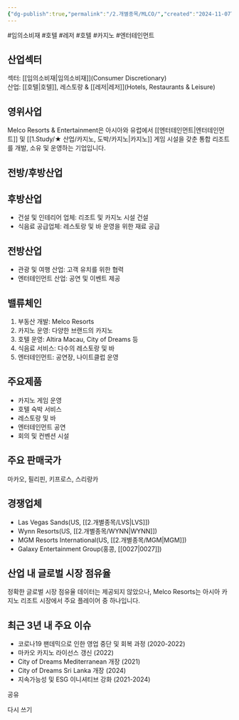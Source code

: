 ```yaml
---
{"dg-publish":true,"permalink":"/2.개별종목/MLCO/","created":"2024-11-07T21:47:28.903+09:00","updated":"2025-07-29T21:37:04.915+09:00"}
---
```


#임의소비재 #호텔 #레저 #호텔 #카지노 #엔터테인먼트 

## 산업섹터

섹터: [[임의소비재\|임의소비재]](Consumer Discretionary)  
산업: [[호텔\|호텔]], 레스토랑 & [[레저\|레저]](Hotels, Restaurants & Leisure)

## 영위사업

Melco Resorts & Entertainment은 아시아와 유럽에서 [[엔터테인먼트\|엔터테인먼트]] 및 [[1.Study/★ 산업/카지노, 도박/카지노\|카지노]] 게임 시설을 갖춘 통합 리조트를 개발, 소유 및 운영하는 기업입니다.

## 전방/후방산업

## 후방산업

- 건설 및 인테리어 업체: 리조트 및 카지노 시설 건설
- 식음료 공급업체: 레스토랑 및 바 운영을 위한 재료 공급

## 전방산업

- 관광 및 여행 산업: 고객 유치를 위한 협력
- 엔터테인먼트 산업: 공연 및 이벤트 제공

## 밸류체인

1. 부동산 개발: Melco Resorts
2. 카지노 운영: 다양한 브랜드의 카지노
3. 호텔 운영: Altira Macau, City of Dreams 등
4. 식음료 서비스: 다수의 레스토랑 및 바
5. 엔터테인먼트: 공연장, 나이트클럽 운영

## 주요제품

- 카지노 게임 운영
- 호텔 숙박 서비스
- 레스토랑 및 바
- 엔터테인먼트 공연
- 회의 및 컨벤션 시설

## 주요 판매국가

마카오, 필리핀, 키프로스, 스리랑카

## 경쟁업체

- Las Vegas Sands(US, [[2.개별종목/LVS\|LVS]])
- Wynn Resorts(US, [[2.개별종목/WYNN\|WYNN]])
- MGM Resorts International(US, [[2.개별종목/MGM\|MGM]])
- Galaxy Entertainment Group(홍콩, [[0027\|0027]])

## 산업 내 글로벌 시장 점유율

정확한 글로벌 시장 점유율 데이터는 제공되지 않았으나, Melco Resorts는 아시아 카지노 리조트 시장에서 주요 플레이어 중 하나입니다.

## 최근 3년 내 주요 이슈

- 코로나19 팬데믹으로 인한 영업 중단 및 회복 과정 (2020-2022)
- 마카오 카지노 라이선스 갱신 (2022)
- City of Dreams Mediterranean 개장 (2021)
- City of Dreams Sri Lanka 개장 (2024)
- 지속가능성 및 ESG 이니셔티브 강화 (2021-2024)

공유

다시 쓰기